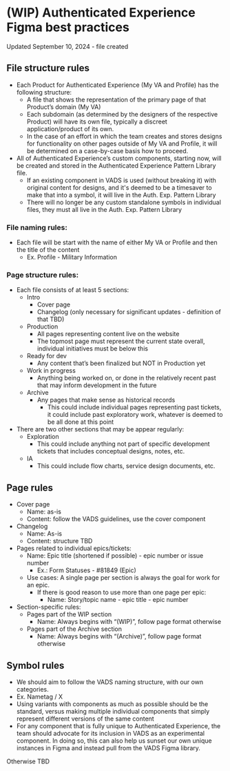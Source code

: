 # (WIP) Authenticated Experience Figma best practices
Updated September 10, 2024 - file created

## File structure rules

* Each Product for Authenticated Experience (My VA and Profile) has the following structure:
    * A file that shows the representation of the primary page of that Product’s domain (My VA)
    * Each subdomain (as determined by the designers of the respective Product) will have its own file, typically a discreet application/product of its own.
    * In the case of an effort in which the team creates and stores designs for functionality on other pages outside of My VA and Profile, it will be determined on a case-by-case basis how to proceed.
* All of Authenticated Experience’s custom components, starting now, will be created and stored in the Authenticated Experience Pattern Library file.
    * If an existing component in VADS is used (without breaking it) with original content for designs, and it's deemed to be a timesaver to make that into a symbol, it will live in the Auth. Exp. Pattern Library
    * There will no longer be any custom standalone symbols in individual files, they must all live in the Auth. Exp. Pattern Library

### File naming rules:

* Each file will be start with the name of either My VA or Profile and then the title of the content
    * Ex. Profile - Military Information

### Page structure rules:

* Each file consists of at least 5 sections:
    * Intro
        * Cover page
        * Changelog (only necessary for significant updates - definition of that TBD)
    * Production
        * All pages representing content live on the website
        * The topmost page must represent the current state overall, individual initiatives must be below this
    * Ready for dev
        * Any content that’s been finalized but NOT in Production yet
    * Work in progress
        * Anything being worked on, or done in the relatively recent past that may inform development in the future
    * Archive
        * Any pages that make sense as historical records
            * This could include individual pages representing past tickets, it could include past exploratory work, whatever is deemed to be all done at this point
* There are two other sections that may be appear regularly:
    * Exploration
        * This could include anything not part of specific development tickets that includes conceptual designs, notes, etc.
    * IA
        * This could include flow charts, service design documents, etc.


## Page rules

* Cover page
    * Name: as-is
    * Content: follow the VADS guidelines, use the cover component
* Changelog
    * Name: As-is
    * Content: structure TBD 
* Pages related to individual epics/tickets:
    * Name: Epic title (shortened if possible) -  epic number or issue number
        * Ex.: Form Statuses - #81849 (Epic)
    * Use cases: A single page per section is always the goal for work for an epic.
        * If there is good reason to use more than one page per epic:
            * Name: Story/topic name - epic title - epic number
* Section-specific rules:
    * Pages part of the WIP section
        * Name: Always begins with “(WIP)”, follow page format otherwise
    * Pages part of the Archive section
        * Name: Always begins with “(Archive)”, follow page format otherwise

## Symbol rules

* We should aim to follow the VADS naming structure, with our own categories.
* Ex. Nametag / X
* Using variants with components as much as possible should be the standard, versus making multiple individual components that simply represent different versions of the same content
* For any component that is fully unique to Authenticated Experience, the team should advocate for its inclusion in VADS as an experimental component. In doing so, this can also help us sunset our own unique instances in Figma and instead pull from the VADS Figma library. 

Otherwise TBD
